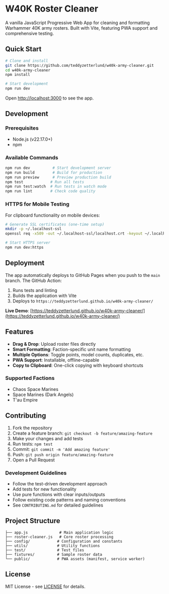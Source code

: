 # W40K Roster Cleaner

A vanilla JavaScript Progressive Web App for cleaning and formatting Warhammer 40K army rosters. Built with Vite, featuring PWA support and comprehensive testing.

## Quick Start

```bash
# Clone and install
git clone https://github.com/teddyzetterlund/w40k-army-cleaner.git
cd w40k-army-cleaner
npm install

# Start development
npm run dev
```

Open [http://localhost:3000](http://localhost:3000) to see the app.

## Development

### Prerequisites
- Node.js (v22.17.0+)
- npm

### Available Commands

```bash
npm run dev          # Start development server
npm run build        # Build for production
npm run preview      # Preview production build
npm test            # Run all tests
npm run test:watch  # Run tests in watch mode
npm run lint        # Check code quality
```

### HTTPS for Mobile Testing

For clipboard functionality on mobile devices:

```bash
# Generate SSL certificates (one-time setup)
mkdir -p ~/.localhost-ssl
openssl req -x509 -out ~/.localhost-ssl/localhost.crt -keyout ~/.localhost-ssl/localhost.key -newkey rsa:2048 -nodes -sha256 -subj '/CN=localhost' -extensions EXT -config <(printf "[dn]\nCN=localhost\n[req]\ndistinguished_name = dn\n[EXT]\nsubjectAltName=DNS:localhost\nkeyUsage=digitalSignature\nextendedKeyUsage=serverAuth")

# Start HTTPS server
npm run dev:https
```

## Deployment

The app automatically deploys to GitHub Pages when you push to the `main` branch. The GitHub Action:

1. Runs tests and linting
2. Builds the application with Vite
3. Deploys to `https://teddyzetterlund.github.io/w40k-army-cleaner/`

**Live Demo**: [https://teddyzetterlund.github.io/w40k-army-cleaner/](https://teddyzetterlund.github.io/w40k-army-cleaner/)

## Features

- **Drag & Drop**: Upload roster files directly
- **Smart Formatting**: Faction-specific unit name formatting
- **Multiple Options**: Toggle points, model counts, duplicates, etc.
- **PWA Support**: Installable, offline-capable
- **Copy to Clipboard**: One-click copying with keyboard shortcuts

### Supported Factions
- Chaos Space Marines
- Space Marines (Dark Angels)  
- T'au Empire

## Contributing

1. Fork the repository
2. Create a feature branch: `git checkout -b feature/amazing-feature`
3. Make your changes and add tests
4. Run tests: `npm test`
5. Commit: `git commit -m 'Add amazing feature'`
6. Push: `git push origin feature/amazing-feature`
7. Open a Pull Request

### Development Guidelines

- Follow the test-driven development approach
- Add tests for new functionality
- Use pure functions with clear inputs/outputs
- Follow existing code patterns and naming conventions
- See `CONTRIBUTING.md` for detailed guidelines

## Project Structure

```
├── app.js              # Main application logic
├── roster-cleaner.js   # Core roster processing
├── config/            # Configuration and constants
├── utils/             # Utility functions
├── test/              # Test files
├── fixtures/          # Sample roster data
└── public/            # PWA assets (manifest, service worker)
```

## License

MIT License - see [LICENSE](LICENSE) for details. 